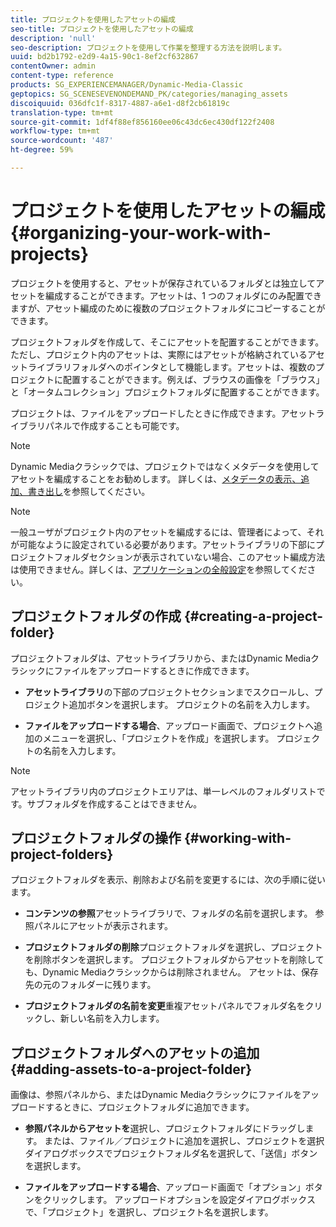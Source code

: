 ```yaml
---
title: プロジェクトを使用したアセットの編成
seo-title: プロジェクトを使用したアセットの編成
description: 'null'
seo-description: プロジェクトを使用して作業を整理する方法を説明します。
uuid: bd2b1792-e2d9-4a15-90c1-8ef2cf632867
contentOwner: admin
content-type: reference
products: SG_EXPERIENCEMANAGER/Dynamic-Media-Classic
geptopics: SG_SCENESEVENONDEMAND_PK/categories/managing_assets
discoiquuid: 036dfc1f-8317-4887-a6e1-d8f2cb61819c
translation-type: tm+mt
source-git-commit: 1df4f88ef856160ee06c43dc6ec430df122f2408
workflow-type: tm+mt
source-wordcount: '487'
ht-degree: 59%

---
```



# プロジェクトを使用したアセットの編成{#organizing-your-work-with-projects}

プロジェクトを使用すると、アセットが保存されているフォルダとは独立してアセットを編成することができます。アセットは、1 つのフォルダにのみ配置できますが、アセット編成のために複数のプロジェクトフォルダにコピーすることができます。

プロジェクトフォルダを作成して、そこにアセットを配置することができます。ただし、プロジェクト内のアセットは、実際にはアセットが格納されているアセットライブラリフォルダへのポインタとして機能します。アセットは、複数のプロジェクトに配置することができます。例えば、ブラウスの画像を「ブラウス」と「オータムコレクション」プロジェクトフォルダに配置することができます。

プロジェクトは、ファイルをアップロードしたときに作成できます。アセットライブラリパネルで作成することも可能です。

>[!NOTE]
>
>Dynamic Mediaクラシックでは、プロジェクトではなくメタデータを使用してアセットを編成することをお勧めします。 詳しくは、[メタデータの表示、追加、書き出し](viewing-adding-exporting-metadata.md)を参照してください。

>[!NOTE]
>
>一般ユーザがプロジェクト内のアセットを編成するには、管理者によって、それが可能なように設定されている必要があります。アセットライブラリの下部にプロジェクトフォルダセクションが表示されていない場合、このアセット編成方法は使用できません。詳しくは、[アプリケーションの全般設定](application-setup.md#general-settings)を参照してください。

## プロジェクトフォルダの作成 {#creating-a-project-folder}

プロジェクトフォルダは、アセットライブラリから、またはDynamic Mediaクラシックにファイルをアップロードするときに作成できます。

* **アセットライブラリ**&#x200B;の下部のプロジェクトセクションまでスクロールし、プロジェクト追加ボタンを選択します。 プロジェクトの名前を入力します。

* **ファイルをアップロードする場合**、アップロード画面で、プロジェクトへ追加のメニューを選択し、「プロジェクトを作成」を選択します。 プロジェクトの名前を入力します。

>[!NOTE]
>
>アセットライブラリ内のプロジェクトエリアは、単一レベルのフォルダリストです。サブフォルダを作成することはできません。

## プロジェクトフォルダの操作 {#working-with-project-folders}

プロジェクトフォルダを表示、削除および名前を変更するには、次の手順に従います。

* **コンテンツの参照**&#x200B;アセットライブラリで、フォルダの名前を選択します。 参照パネルにアセットが表示されます。

* **プロジェクトフォルダの削除**&#x200B;プロジェクトフォルダを選択し、プロジェクトを削除ボタンを選択します。 プロジェクトフォルダからアセットを削除しても、Dynamic Mediaクラシックからは削除されません。 アセットは、保存先の元のフォルダーに残ります。

* **プロジェクトフォルダの名前を変更**&#x200B;重複アセットパネルでフォルダ名をクリックし、新しい名前を入力します。

## プロジェクトフォルダへのアセットの追加 {#adding-assets-to-a-project-folder}

画像は、参照パネルから、またはDynamic Mediaクラシックにファイルをアップロードするときに、プロジェクトフォルダに追加できます。

* **参照パネルからアセットを**&#x200B;選択し、プロジェクトフォルダにドラッグします。 または、ファイル／プロジェクトに追加を選択し、プロジェクトを選択ダイアログボックスでプロジェクトフォルダ名を選択して、「送信」ボタンを選択します。

* **ファイルをアップロードする場合**、アップロード画面で「オプション」ボタンをクリックします。 アップロードオプションを設定ダイアログボックスで、「プロジェクト」を選択し、プロジェクト名を選択します。
